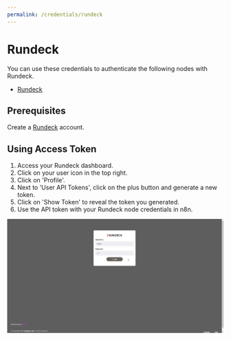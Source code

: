 ```yaml
---
permalink: /credentials/rundeck
---
```


# Rundeck

You can use these credentials to authenticate the following nodes with Rundeck.
- [Rundeck](../../nodes-library/nodes/Rundeck/README.md)

## Prerequisites

Create a [Rundeck](https://www.rundeck.com/) account.

## Using Access Token

1. Access your Rundeck dashboard.
2. Click on your user icon in the top right.
3. Click on 'Profile'.
4. Next to 'User API Tokens', click on the plus button and generate a new token.
5. Click on 'Show Token' to reveal the token you generated.
5. Use the API token with your Rundeck node credentials in n8n.

![Getting Rundeck credentials](./using-access-token.gif)

